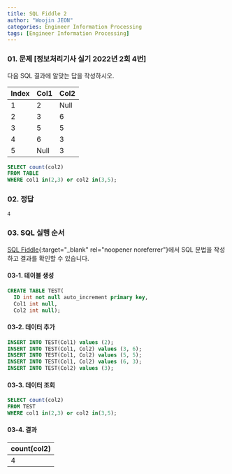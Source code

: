 ```yaml
---
title: SQL Fiddle 2
author: "Woojin JEON"
categories: Engineer Information Processing
tags: [Engineer Information Processing]
---
```


### 01. 문제 [정보처리기사 실기 2022년 2회 4번]

다음 SQL 결과에 알맞는 답을 작성하시오.

|   Index   |   Col1   |   Col2   |
| --------- | -------- | -------- |
| 1         | 2        | Null     |
| 2         | 3        | 6        |
| 3         | 5        | 5        |
| 4         | 6        | 3        |
| 5         | Null     | 3        |

```sql
SELECT count(col2)
FROM TABLE
WHERE col1 in(2,3) or col2 in(3,5);
```

### 02. 정답

```text/plain
4
```

### 03. SQL 실행 순서

[SQL Fiddle](http://sqlfiddle.com/){:target="_blank" rel="noopener noreferrer"}에서 SQL 문법을 작성하고 결과를 확인할 수 있습니다.

#### 03-1. 테이블 생성

```SQL
CREATE TABLE TEST(
  ID int not null auto_increment primary key,
  Col1 int null,
  Col2 int null);
```

#### 03-2. 데이터 추가

```SQL
INSERT INTO TEST(Col1) values (2);
INSERT INTO TEST(Col1, Col2) values (3, 6);
INSERT INTO TEST(Col1, Col2) values (5, 5);
INSERT INTO TEST(Col1, Col2) values (6, 3);
INSERT INTO TEST(Col2) values (3);
```

#### 03-3. 데이터 조회

```SQL
SELECT count(col2)
FROM TEST
WHERE col1 in(2,3) or col2 in(3,5);
```

#### 03-4. 결과

|   count(col2)   |
| --------------- |
| 4               |
